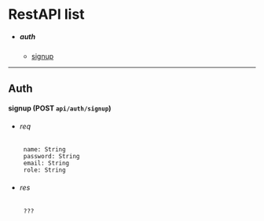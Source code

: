# RestAPI list

 * ##### auth
 
    - [signup](#signup)

***

## Auth

<a name="signup"></a>

#### signup (POST `api/auth/signup`)

 * ###### req

        name: String
        password: String
        email: String
        role: String
    
 * ###### res

        ???
